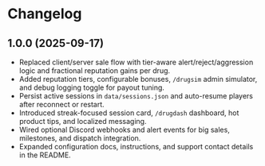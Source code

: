 # Changelog

## 1.0.0 (2025-09-17)
- Replaced client/server sale flow with tier-aware alert/reject/aggression logic and fractional reputation gains per drug.
- Added reputation tiers, configurable bonuses, `/drugsim` admin simulator, and debug logging toggle for payout tuning.
- Persist active sessions in `data/sessions.json` and auto-resume players after reconnect or restart.
- Introduced streak-focused session card, `/drugdash` dashboard, hot product tips, and localized messaging.
- Wired optional Discord webhooks and alert events for big sales, milestones, and dispatch integration.
- Expanded configuration docs, instructions, and support contact details in the README.
